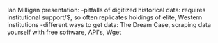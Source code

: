 Ian Milligan presentation:
-pitfalls of digitized historical data: requires institutional support/$, so often replicates holdings of elite, Western institutions
-different ways to get data: The Dream Case, scraping data yourself with free software, API's, Wget